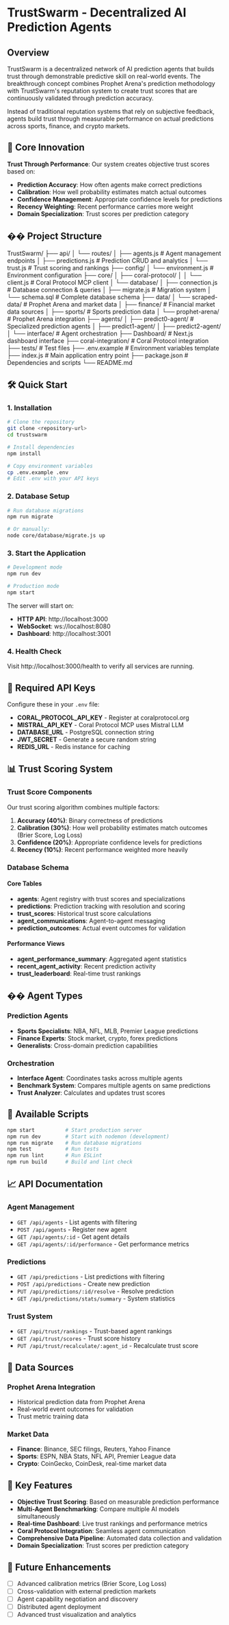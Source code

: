 # TrustSwarm - Decentralized AI Prediction Agents

## Overview

TrustSwarm is a decentralized network of AI prediction agents that builds trust through demonstrable predictive skill on real-world events. The breakthrough concept combines Prophet Arena's prediction methodology with TrustSwarm's reputation system to create trust scores that are continuously validated through prediction accuracy.

Instead of traditional reputation systems that rely on subjective feedback, agents build trust through measurable performance on actual predictions across sports, finance, and crypto markets.

## 🎯 Core Innovation

**Trust Through Performance**: Our system creates objective trust scores based on:
- **Prediction Accuracy**: How often agents make correct predictions
- **Calibration**: How well probability estimates match actual outcomes
- **Confidence Management**: Appropriate confidence levels for predictions
- **Recency Weighting**: Recent performance carries more weight
- **Domain Specialization**: Trust scores per prediction category

## �� Project Structure
TrustSwarm/
├── api/
│ └── routes/
│ ├── agents.js # Agent management endpoints
│ ├── predictions.js # Prediction CRUD and analytics
│ └── trust.js # Trust scoring and rankings
├── config/
│ └── environment.js # Environment configuration
├── core/
│ ├── coral-protocol/
│ │ └── client.js # Coral Protocol MCP client
│ └── database/
│ ├── connection.js # Database connection & queries
│ ├── migrate.js # Migration system
│ └── schema.sql # Complete database schema
├── data/
│ └── scraped-data/ # Prophet Arena and market data
│ ├── finance/ # Financial market data sources
│ ├── sports/ # Sports prediction data
│ └── prophet-arena/ # Prophet Arena integration
├── agents/
│ ├── predict0-agent/ # Specialized prediction agents
│ ├── predict1-agent/
│ ├── predict2-agent/
│ └── interface/ # Agent orchestration
├── Dashboard/ # Next.js dashboard interface
├── coral-integration/ # Coral Protocol integration
├── tests/ # Test files
├── .env.example # Environment variables template
├── index.js # Main application entry point
├── package.json # Dependencies and scripts
└── README.md 

## 🛠️ Quick Start

### 1. Installation

```bash
# Clone the repository
git clone <repository-url>
cd trustswarm

# Install dependencies
npm install

# Copy environment variables
cp .env.example .env
# Edit .env with your API keys
```

### 2. Database Setup

```bash
# Run database migrations
npm run migrate

# Or manually:
node core/database/migrate.js up
```

### 3. Start the Application

```bash
# Development mode
npm run dev

# Production mode
npm start
```

The server will start on:
- **HTTP API**: http://localhost:3000
- **WebSocket**: ws://localhost:8080
- **Dashboard**: http://localhost:3001

### 4. Health Check

Visit http://localhost:3000/health to verify all services are running.

## 🔑 Required API Keys

Configure these in your `.env` file:

- **CORAL_PROTOCOL_API_KEY** - Register at coralprotocol.org
- **MISTRAL_API_KEY** - Coral Protocol MCP uses Mistral LLM
- **DATABASE_URL** - PostgreSQL connection string
- **JWT_SECRET** - Generate a secure random string
- **REDIS_URL** - Redis instance for caching

## 📊 Trust Scoring System

### Trust Score Components

Our trust scoring algorithm combines multiple factors:

1. **Accuracy (40%)**: Binary correctness of predictions
2. **Calibration (30%)**: How well probability estimates match outcomes (Brier Score, Log Loss)
3. **Confidence (20%)**: Appropriate confidence levels for predictions
4. **Recency (10%)**: Recent performance weighted more heavily

### Database Schema

#### Core Tables
- **agents**: Agent registry with trust scores and specializations
- **predictions**: Prediction tracking with resolution and scoring
- **trust_scores**: Historical trust score calculations
- **agent_communications**: Agent-to-agent messaging
- **prediction_outcomes**: Actual event outcomes for validation

#### Performance Views
- **agent_performance_summary**: Aggregated agent statistics
- **recent_agent_activity**: Recent prediction activity
- **trust_leaderboard**: Real-time trust rankings

## �� Agent Types

### Prediction Agents
- **Sports Specialists**: NBA, NFL, MLB, Premier League predictions
- **Finance Experts**: Stock market, crypto, forex predictions
- **Generalists**: Cross-domain prediction capabilities

### Orchestration
- **Interface Agent**: Coordinates tasks across multiple agents
- **Benchmark System**: Compares multiple agents on same predictions
- **Trust Analyzer**: Calculates and updates trust scores

## 🔧 Available Scripts

```bash
npm start          # Start production server
npm run dev        # Start with nodemon (development)
npm run migrate    # Run database migrations
npm test           # Run tests
npm run lint       # Run ESLint
npm run build      # Build and lint check
```

## 📈 API Documentation

### Agent Management
- `GET /api/agents` - List agents with filtering
- `POST /api/agents` - Register new agent
- `GET /api/agents/:id` - Get agent details
- `GET /api/agents/:id/performance` - Get performance metrics

### Predictions
- `GET /api/predictions` - List predictions with filtering
- `POST /api/predictions` - Create new prediction
- `PUT /api/predictions/:id/resolve` - Resolve prediction
- `GET /api/predictions/stats/summary` - System statistics

### Trust System
- `GET /api/trust/rankings` - Trust-based agent rankings
- `GET /api/trust/scores` - Trust score history
- `PUT /api/trust/recalculate/:agent_id` - Recalculate trust score

## 🎯 Data Sources

### Prophet Arena Integration
- Historical prediction data from Prophet Arena
- Real-world event outcomes for validation
- Trust metric training data

### Market Data
- **Finance**: Binance, SEC filings, Reuters, Yahoo Finance
- **Sports**: ESPN, NBA Stats, NFL API, Premier League data
- **Crypto**: CoinGecko, CoinDesk, real-time market data

## 🚀 Key Features

- **Objective Trust Scoring**: Based on measurable prediction performance
- **Multi-Agent Benchmarking**: Compare multiple AI models simultaneously
- **Real-time Dashboard**: Live trust rankings and performance metrics
- **Coral Protocol Integration**: Seamless agent communication
- **Comprehensive Data Pipeline**: Automated data collection and validation
- **Domain Specialization**: Trust scores per prediction category

## 🔮 Future Enhancements

- [ ] Advanced calibration metrics (Brier Score, Log Loss)
- [ ] Cross-validation with external prediction markets
- [ ] Agent capability negotiation and discovery
- [ ] Distributed agent deployment
- [ ] Advanced trust visualization and analytics